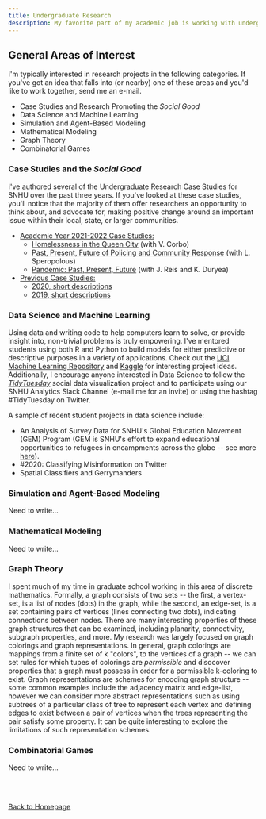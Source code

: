 ```yaml
---
title: Undergraduate Research
description: My favorite part of my academic job is working with undergraduates (and graduate students, too) on research projects. Here you'll find information about my past projects and current interests. Please send me an e-mail if you are interested in working together.
---
```


## General Areas of Interest

I'm typically interested in research projects in the following categories. If you've got an idea 
that falls into (or nearby) one of these areas and you'd like to work together, send me an e-mail.  
  + Case Studies and Research Promoting the *Social Good*
  + Data Science and Machine Learning
  + Simulation and Agent-Based Modeling
  + Mathematical Modeling
  + Graph Theory
  + Combinatorial Games

### Case Studies and the *Social Good*

I've authored several of the Undergraduate Research Case Studies for SNHU over the past three years. 
If you've looked at these case studies, you'll notice that the majority of them offer researchers an
opportunity to think about, and advocate for, making positive change around an important issue within 
their local, state, or larger communities.   
  + <u>Academic Year 2021-2022 Case Studies:</u>  
    + [Homelessness in the Queen City](https://drive.google.com/file/d/1tWxZblj9dpkdZTzEN02hWvqfbmzrotg1/view?usp=sharing) (with V. Corbo)
    + [Past, Present, Future of Policing and Community Response](https://drive.google.com/file/d/1lu4EF84r0VOcL2yzzq2drUbi_imcShRN/view?usp=sharing) (with L. Speropolous)
    + [Pandemic: Past, Present, Future](https://drive.google.com/file/d/19lkPnDTdSyjblfKzgVptYdmNku1nRUVq/view?usp=sharing) (with J. Reis and K. Duryea)
  + <u>Previous Case Studies:</u>  
    + [2020, short descriptions](https://drive.google.com/file/d/1w7l0UZ3zxWrdrnMb1TjmEyN5AAu4QSZe/view?usp=sharing)
    + [2019, short descriptions](https://docs.google.com/document/d/1m4rplDV9tbh7xVKXbIUflRmch8NJUZYJtXf_gVYx7ec/edit?usp=sharing)

### Data Science and Machine Learning

Using data and writing code to help computers learn to solve, or provide insight into, non-trivial 
problems is truly empowering. I've mentored students using both R and Python to build models for 
either predictive or descriptive purposes in a variety of applications. Check out the [UCI Machine
Learning Repository](https://archive.ics.uci.edu/ml/index.php) and [Kaggle](https://www.kaggle.com/)
for interesting project ideas. Additionally, I encourage anyone interested in Data Science to follow
the [*TidyTuesday*](https://github.com/rfordatascience/tidytuesday) social data visualization project
and to participate using our SNHU Analytics Slack Channel (e-mail me for an invite) or using the
hashtag #TidyTuesday on Twitter.

A sample of recent student projects in data science include:  
+ An Analysis of Survey Data for SNHU's Global Education Movement (GEM) Program (GEM is SNHU's effort to expand educational opportunities to refugees in encampments across the globe -- see more [here](https://gem.snhu.edu/)).
+ #2020: Classifying Misinformation on Twitter
+ Spatial Classifiers and Gerrymanders

### Simulation and Agent-Based Modeling

Need to write...

### Mathematical Modeling

Need to write...

### Graph Theory

I spent much of my time in graduate school working in this area of discrete mathematics. Formally, a graph consists of two sets -- the first, a vertex-set, is a list of nodes (dots) in the graph, while the second, an edge-set, is a set containing pairs of vertices (lines connecting two dots), indicating connections between nodes. There are many interesting properties of these graph structures that can be examined, including planarity, connectivity, subgraph properties, and more. My research was largely focused on graph colorings and graph representations. In general, graph colorings are mappings from a finite set of k "colors", to the vertices of a graph -- we can set rules for which tupes of colorings are *permissible* and disocover properties that a graph must possess in order for a permissible k-coloring to exist. Graph representations are schemes for encoding graph structure -- some common examples include the adjacency matrix and edge-list, however we can consider more abstract representations such as using subtrees of a particular class of tree to represent each vertex and defining edges to exist between a pair of vertices when the trees representing the pair satisfy some property. It can be quite interesting to explore the limitations of such representation schemes.

### Combinatorial Games

Need to write...

<br/><br/>

[Back to Homepage](https://agmath.github.io/)
